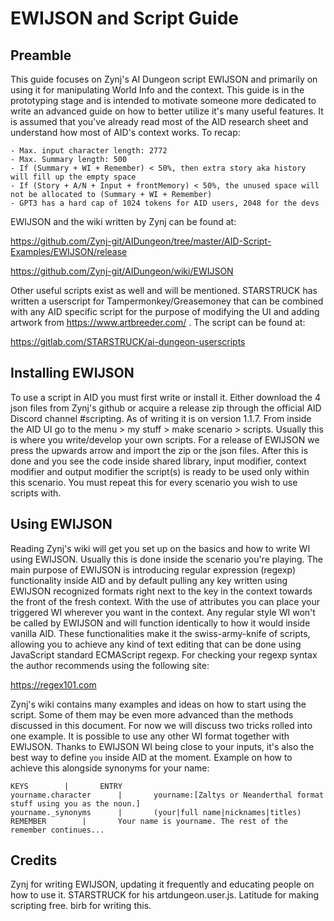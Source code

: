 # EWIJSON and Script Guide


## Preamble
This guide focuses on Zynj's AI Dungeon script EWIJSON and primarily on using it for manipulating World Info and the context. This guide is in the prototyping stage and is intended to motivate someone more dedicated to write an advanced guide on how to better utilize it's many useful features. It is assumed that you've already read most of the AID research sheet and understand how most of AID's context works. To recap:
```
- Max. input character length: 2772
- Max. Summary length: 500
- If (Summary + WI + Remember) < 50%, then extra story aka history will fill up the empty space
- If (Story + A/N + Input + frontMemory) < 50%, the unused space will not be allocated to (Summary + WI + Remember)
- GPT3 has a hard cap of 1024 tokens for AID users, 2048 for the devs
```
EWIJSON and the wiki written by Zynj can be found at:

https://github.com/Zynj-git/AIDungeon/tree/master/AID-Script-Examples/EWIJSON/release

https://github.com/Zynj-git/AIDungeon/wiki/EWIJSON

Other useful scripts exist as well and will be mentioned. STARSTRUCK has written a userscript for Tampermonkey/Greasemoney that can be combined with any AID specific script for the purpose of modifying the UI and adding artwork from https://www.artbreeder.com/ . The script can be found at:

https://gitlab.com/STARSTRUCK/ai-dungeon-userscripts


## Installing EWIJSON
To use a script in AID you must first write or install it. Either download the 4 json files from Zynj's github or acquire a release zip through the official AID Discord channel #scripting. As of writing it is on version 1.1.7. From inside the AID UI go to the menu > my stuff > make scenario > scripts. Usually this is where you write/develop your own scripts. For a release of EWIJSON we press the upwards arrow and import the zip or the json files. After this is done and you see the code inside shared library, input modifier, context modifier and output modifier the script(s) is ready to be used only within this scenario. You must repeat this for every scenario you wish to use scripts with.


## Using EWIJSON
Reading Zynj's wiki will get you set up on the basics and how to write WI using EWIJSON. Usually this is done inside the scenario you're playing. The main purpose of EWIJSON is introducing regular expression (regexp) functionality inside AID and by default pulling any key written using EWIJSON recognized formats right next to the key in the context towards the front of the fresh context. With the use of attributes you can place your triggered WI wherever you want in the context. Any regular style WI won't be called by EWIJSON and will function identically to how it would inside vanilla AID. These functionalities make it the swiss-army-knife of scripts, allowing you to achieve any kind of text editing that can be done using JavaScript standard ECMAScript regexp. For checking your regexp syntax the author recommends using the following site:

https://regex101.com

Zynj's wiki contains many examples and ideas on how to start using the script. Some of them may be even more advanced than the methods discussed in this document. For now we will discuss two tricks rolled into one example. It is possible to use any other WI format together with EWIJSON. Thanks to EWIJSON WI being close to your inputs, it's also the best way to define `you` inside AID at the moment. Example on how to achieve this alongside synonyms for your name:
```
KEYS		|		ENTRY
yourname.character		|		yourname:[Zaltys or Neanderthal format stuff using you as the noun.]
yourname._synonyms		|		(your|full name|nicknames|titles)
REMEMBER		|		Your name is yourname. The rest of the remember continues...
```

## Credits
Zynj for writing EWIJSON, updating it frequently and educating people on how to use it. STARSTRUCK for his artdungeon.user.js. Latitude for making scripting free. birb for writing this. 
